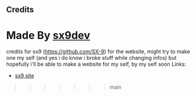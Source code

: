 ## Credits
Made By [sx9dev](https://sx9.is-a.dev/)
=======
credits for sx9 (https://github.com/SX-9) for the website, might try to make one my self (and yes i do know i broke stuff while changing infos) but hopefully i'll be able to make a website for my self, by my self soon
Links:
* [sx9 site](https://sx9.is-a.dev/)
>>>>>>> main
